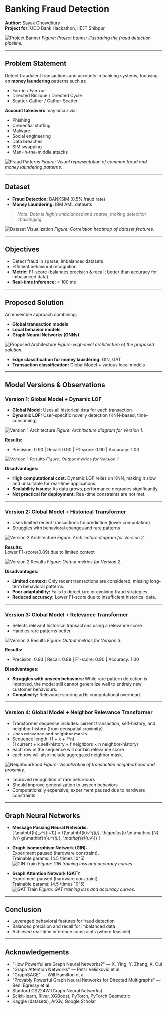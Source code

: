 # Banking Fraud Detection

**Author:** Sayak Chowdhury  
**Project for:** UCO Bank Hackathon, IIEST Shibpur

![Project Banner](./images/banner.png)
*Figure: Project banner illustrating the fraud detection pipeline.*

---

## Problem Statement

Detect fraudulent transactions and accounts in banking systems, focusing on **money laundering** patterns such as:

- Fan-in / Fan-out
- Directed Biclique / Directed Cycle
- Scatter-Gather / Gather-Scatter

**Account takeovers** may occur via:
- Phishing
- Credential stuffing
- Malware
- Social engineering
- Data breaches
- SIM swapping
- Man-in-the-middle attacks

![Fraud Patterns](./images/fraud_patterns.png)
*Figure: Visual representation of common fraud and money laundering patterns.*

---

## Dataset

- **Fraud Detection:** BANKSIM (0.5% fraud rate)
- **Money Laundering:** IBM AML datasets

> *Note: Data is highly imbalanced and sparse, making detection challenging.*

![Dataset Visualization](./images/dataset_corr.png)
*Figure: Correlation heatmap of dataset features.*

---

## Objectives

- Detect fraud in sparse, imbalanced datasets
- Efficient behavioral recognition
- **Metric:** F1-score (balances precision & recall; better than accuracy for imbalanced data)
- **Real-time inference:** < 100 ms

---

## Proposed Solution

An ensemble approach combining:
- **Global transaction models**
- **Local behavior models**
- **Graph Neural Networks (GNNs)**

![Proposed Architecture](./images/banner.png)
*Figure: High-level architecture of the proposed solution.*

- **Edge classification for money laundering:** GIN, GAT
- **Transaction classification:** Global Model + various local models

---

## Model Versions & Observations

### Version 1: Global Model + Dynamic LOF

- **Global Model:** Uses all historical data for each transaction
- **Dynamic LOF:** User-specific novelty detection (KNN-based, time-consuming)

![Version 1 Architecture](./images/version1.png)
*Figure: Architecture diagram for Version 1.*

**Results:**
- Precision: 0.90 | Recall: 0.90 | F1-score: 0.90 | Accuracy: 1.00

![Version 1 Results](./images/version1_output.png)
*Figure: Output metrics for Version 1.*

**Disadvantages:**
- **High computational cost:** Dynamic LOF relies on KNN, making it slow and unsuitable for real-time applications.
- **Scalability issues:** As data grows, performance degrades significantly.
- **Not practical for deployment:** Real-time constraints are not met.

---

### Version 2: Global Model + Historical Transformer

- Uses limited recent transactions for prediction (lower computation)
- Struggles with behavioral changes and rare patterns

![Version 2 Architecture](./images/version2.png)
*Figure: Architecture diagram for Version 2.*

**Results:**  
Lower F1-score(0.89) due to limited context

![Version 2 Results](./images/version2_output.png)
*Figure: Output metrics for Version 2.*

**Disadvantages:**
- **Limited context:** Only recent transactions are considered, missing long-term behavioral patterns.
- **Poor adaptability:** Fails to detect rare or evolving fraud strategies.
- **Reduced accuracy:** Lower F1-score due to insufficient historical data.

---

### Version 3: Global Model + Relevance Transformer

- Selects relevant historical transactions using a relevance score
- Handles rare patterns better

![Version 3 Results](./images/version3_output.png)
*Figure: Output metrics for Version 3.*

**Results:**
- Precision: 0.93 | Recall: 0.88 | F1-score: 0.90 | Accuracy: 1.00

**Disadvantages:**
- **Struggles with unseen behaviors:** While rare pattern detection is improved, the model still cannot generalize well to entirely new customer behaviours.
- **Complexity:** Relevance scoring adds computational overhead.

---

### Version 4: Global Model + Neighbor Relevance Transformer

- Transformer sequence includes: current transaction, self-history, and neighbor history (from geospatial proximity)
- Uses relevance and neighbor masks
- Sequence length: (1 + k + f*n)  
  (1 current + k self-history + f neighbors × n neighbor-history)
- each row in the sequence will contain relevance score
- each row will also include aggregated neighbor mask.

![Neighbourhood](./images/neighbourhood.png)
*Figure: Visualization of transaction neighborhood and proximity.*

- Improved recognition of rare behaviours
- Should improve generalization to unseen behaviors
- Computationally expensive; experiment paused due to hardware constraints

---

## Graph Neural Networks

- **Message Passing Neural Networks:**  
  \[
    \mathbf{h}_v^{(l+1)} = f(\mathbf{h}_v^{(l)}, \bigoplus_{u \in \mathcal{N}(v)} g(\mathbf{h}_u^{(l)}, \mathbf{e}_{uv}))
  \]
- **Graph Isomorphism Network (GIN):**  
  Experiment paused (hardware constraint).  
  Trainable params: \(4.5 \times 10^5\)  
  ![GIN Train](./images/GIN_train.png)
  *Figure: GIN training loss and accuracy curves.*

- **Graph Attention Network (GAT):**  
  Experiment paused (hardware constraint).  
  Trainable params: \(4.5 \times 10^5\)  
  ![GAT Train](./images/GAT_train.png)
  *Figure: GAT training loss and accuracy curves.*

---

## Conclusion

- Leveraged behavioral features for fraud detection
- Balanced precision and recall for imbalanced data
- Achieved real-time inference constraints (where feasible)

---

## Acknowledgements

- "How Powerful are Graph Neural Networks?" — X. Ying, Y. Zhang, K. Cui
- "Graph Attention Networks" — Petar Veličković et al.
- "GraphSAGE" — Will Hamilton et al.
- "Provably Powerful Graph Neural Networks for Directed Multigraphs" — Béni Egressy et al.
- Stanford CS224W (Graph Neural Networks)
- Scikit-learn, River, XGBoost, PyTorch, PyTorch Geometric
- Kaggle (datasets), ArXiv, Google Scholar